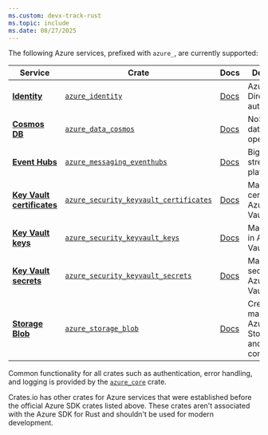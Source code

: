 ```yaml
---
ms.custom: devx-track-rust
ms.topic: include
ms.date: 08/27/2025
---
```


The following Azure services, prefixed with `azure_`, are currently supported:

| Service | Crate | Docs| Description |
|---------|---------|--| -------------|
| [**Identity**][1P docs - identity] | [`azure_identity`][Crate - identity] | [Docs][Docs - identity] | Azure Active Directory authentication |
| [**Cosmos DB**][1P docs - cosmos] | [`azure_data_cosmos`][Crate - cosmos] | [Docs][Docs - cosmos] | NoSQL database operations |
| [**Event Hubs**][1P docs - event hubs] | [`azure_messaging_eventhubs`][Crate - event hubs] | [Docs][Docs - event hubs] | Big data streaming platform |
| [**Key Vault certificates**][1P docs - key vault - certificates] | [`azure_security_keyvault_certificates`][Crate - key vault - certificates] | [Docs][Docs - key vault - certificates] | Manage certificates in Azure Key Vault |
| [**Key Vault keys**][1P docs - key vault - keys] | [`azure_security_keyvault_keys`][Crate - key vault - keys] | [Docs][Docs - key vault - keys] | Manage keys in Azure Key Vault |
| [**Key Vault secrets**][1P docs - key vault - secrets] | [`azure_security_keyvault_secrets`][Crate - key vault - secrets] | [Docs][Docs - key vault - secrets] | Manage secrets in Azure Key Vault |
| [**Storage Blob**][1P docs - storage] | [`azure_storage_blob`][Crate - storage] | [Docs][Docs - storage] | Create and manage Azure Storage blobs and containers. |

Common functionality for all crates such as authentication, error handling, and logging is provided by the [`azure_core`][Crate - core] crate.

Crates.io has other crates for Azure services that were established before the official Azure SDK crates listed above. These crates aren't associated with the Azure SDK for Rust and shouldn't be used for modern development.

[1P docs - identity]: /entra/identity
[1P docs - cosmos]: /azure/cosmos-db
[1P docs - event hubs]: /azure/event-hubs
[1P docs - key vault - certificates]: /azure/key-vault/certificates
[1P docs - key vault - keys]: /azure/key-vault/keys
[1P docs - key vault - secrets]: /azure/key-vault/secrets
[1P docs - storage]: /azure/storage

[Crate - identity]: https://crates.io/crates/azure_identity
[Crate - core]: https://crates.io/crates/azure_core
[Crate - cosmos]: https://crates.io/crates/azure_data_cosmos
[Crate - event hubs]: https://crates.io/crates/azure_messaging_eventhubs
[Crate - key vault - secrets]: https://crates.io/crates/azure_security_keyvault_secrets
[Crate - key vault - certificates]: https://crates.io/crates/azure_security_keyvault_certificates
[Crate - key vault - keys]: https://crates.io/crates/azure_security_keyvault_keys
[Crate - storage]: https://crates.io/crates/azure_storage

[Docs - identity]: https://docs.rs/azure_identity
[Docs - core]: https://docs.rs/azure_core
[Docs - cosmos]: https://docs.rs/azure_data_cosmos
[Docs - event hubs]: https://docs.rs/azure_messaging_eventhubs
[Docs - key vault - secrets]: https://docs.rs/azure_security_keyvault_secrets
[Docs - key vault - certificates]: https://docs.rs/azure_security_keyvault_certificates
[Docs - key vault - keys]: https://docs.rs/azure_security_keyvault_keys
[Docs - storage]: https://docs.rs/azure_storage